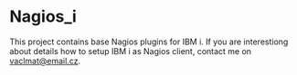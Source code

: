 # Nagios_i
This project contains base Nagios plugins for IBM i. 
If you are interestiong about details how to setup IBM i as Nagios client, contact me on vaclmat@email.cz.
